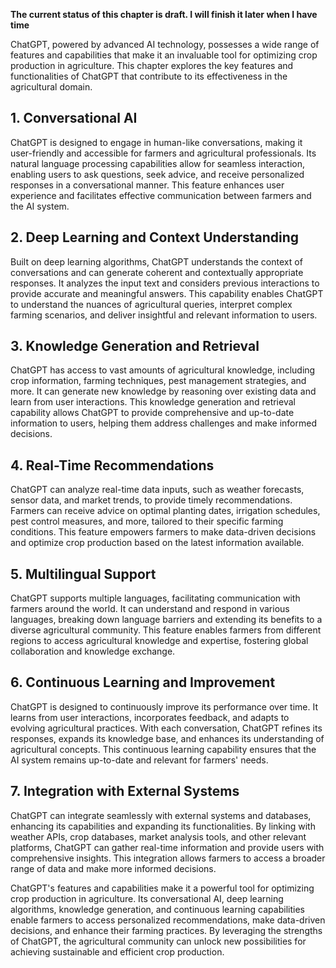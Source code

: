 **The current status of this chapter is draft. I will finish it later when I have time**

ChatGPT, powered by advanced AI technology, possesses a wide range of features and capabilities that make it an invaluable tool for optimizing crop production in agriculture. This chapter explores the key features and functionalities of ChatGPT that contribute to its effectiveness in the agricultural domain.

**1. Conversational AI**
------------------------

ChatGPT is designed to engage in human-like conversations, making it user-friendly and accessible for farmers and agricultural professionals. Its natural language processing capabilities allow for seamless interaction, enabling users to ask questions, seek advice, and receive personalized responses in a conversational manner. This feature enhances user experience and facilitates effective communication between farmers and the AI system.

**2. Deep Learning and Context Understanding**
----------------------------------------------

Built on deep learning algorithms, ChatGPT understands the context of conversations and can generate coherent and contextually appropriate responses. It analyzes the input text and considers previous interactions to provide accurate and meaningful answers. This capability enables ChatGPT to understand the nuances of agricultural queries, interpret complex farming scenarios, and deliver insightful and relevant information to users.

**3. Knowledge Generation and Retrieval**
-----------------------------------------

ChatGPT has access to vast amounts of agricultural knowledge, including crop information, farming techniques, pest management strategies, and more. It can generate new knowledge by reasoning over existing data and learn from user interactions. This knowledge generation and retrieval capability allows ChatGPT to provide comprehensive and up-to-date information to users, helping them address challenges and make informed decisions.

**4. Real-Time Recommendations**
--------------------------------

ChatGPT can analyze real-time data inputs, such as weather forecasts, sensor data, and market trends, to provide timely recommendations. Farmers can receive advice on optimal planting dates, irrigation schedules, pest control measures, and more, tailored to their specific farming conditions. This feature empowers farmers to make data-driven decisions and optimize crop production based on the latest information available.

**5. Multilingual Support**
---------------------------

ChatGPT supports multiple languages, facilitating communication with farmers around the world. It can understand and respond in various languages, breaking down language barriers and extending its benefits to a diverse agricultural community. This feature enables farmers from different regions to access agricultural knowledge and expertise, fostering global collaboration and knowledge exchange.

**6. Continuous Learning and Improvement**
------------------------------------------

ChatGPT is designed to continuously improve its performance over time. It learns from user interactions, incorporates feedback, and adapts to evolving agricultural practices. With each conversation, ChatGPT refines its responses, expands its knowledge base, and enhances its understanding of agricultural concepts. This continuous learning capability ensures that the AI system remains up-to-date and relevant for farmers' needs.

**7. Integration with External Systems**
----------------------------------------

ChatGPT can integrate seamlessly with external systems and databases, enhancing its capabilities and expanding its functionalities. By linking with weather APIs, crop databases, market analysis tools, and other relevant platforms, ChatGPT can gather real-time information and provide users with comprehensive insights. This integration allows farmers to access a broader range of data and make more informed decisions.

ChatGPT's features and capabilities make it a powerful tool for optimizing crop production in agriculture. Its conversational AI, deep learning algorithms, knowledge generation, and continuous learning capabilities enable farmers to access personalized recommendations, make data-driven decisions, and enhance their farming practices. By leveraging the strengths of ChatGPT, the agricultural community can unlock new possibilities for achieving sustainable and efficient crop production.
